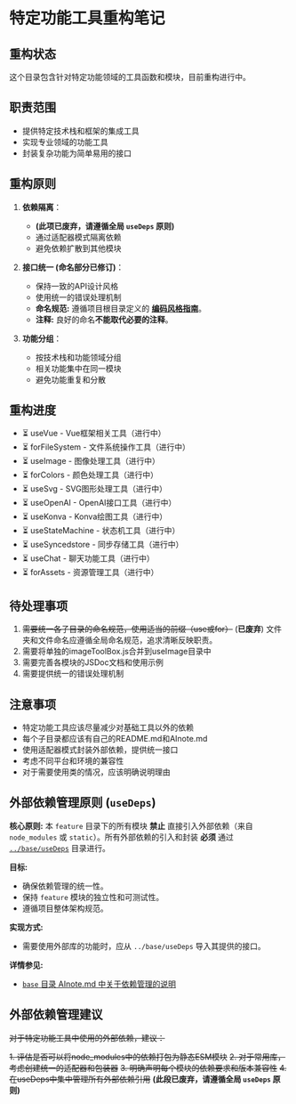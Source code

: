 # 特定功能工具重构笔记

## 重构状态

这个目录包含针对特定功能领域的工具函数和模块，目前重构进行中。

## 职责范围

- 提供特定技术栈和框架的集成工具
- 实现专业领域的功能工具
- 封装复杂功能为简单易用的接口

## 重构原则

1. **依赖隔离**：
   - **(此项已废弃，请遵循全局 `useDeps` 原则)**
   - 通过适配器模式隔离依赖
   - 避免依赖扩散到其他模块

2. **接口统一 (命名部分已修订)**：
   - 保持一致的API设计风格
   - 使用统一的错误处理机制
   - **命名规范:** 遵循项目根目录定义的 [**编码风格指南**](../../../CODING_STYLE.md#命名规范-naming-conventions)。
   - **注释:** 良好的命名**不能取代必要的注释**。

3. **功能分组**：
   - 按技术栈和功能领域分组
   - 相关功能集中在同一模块
   - 避免功能重复和分散

## 重构进度

- ⏳ useVue - Vue框架相关工具（进行中）
- ⏳ forFileSystem - 文件系统操作工具（进行中）
- ⏳ useImage - 图像处理工具（进行中）
- ⏳ forColors - 颜色处理工具（进行中）
- ⏳ useSvg - SVG图形处理工具（进行中）
- ⏳ useOpenAI - OpenAI接口工具（进行中）
- ⏳ useKonva - Konva绘图工具（进行中）
- ⏳ useStateMachine - 状态机工具（进行中）
- ⏳ useSyncedstore - 同步存储工具（进行中）
- ⏳ useChat - 聊天功能工具（进行中）
- ⏳ forAssets - 资源管理工具（进行中）

## 待处理事项

1. ~~需要统一各子目录的命名规范，使用适当的前缀（use或for）~~ (**已废弃**) 文件夹和文件命名应遵循全局命名规范，追求清晰反映职责。
2. 需要将单独的imageToolBox.js合并到useImage目录中
3. 需要完善各模块的JSDoc文档和使用示例
4. 需要提供统一的错误处理机制

## 注意事项

- 特定功能工具应该尽量减少对基础工具以外的依赖
- 每个子目录都应该有自己的README.md和AInote.md
- 使用适配器模式封装外部依赖，提供统一接口
- 考虑不同平台和环境的兼容性
- 对于需要使用类的情况，应该明确说明理由

## 外部依赖管理原则 (`useDeps`)

**核心原则:** 本 `feature` 目录下的所有模块 **禁止** 直接引入外部依赖（来自 `node_modules` 或 `static`）。所有外部依赖的引入和封装 **必须** 通过 [`../base/useDeps`](../base/useDeps) 目录进行。

**目标:**
*   确保依赖管理的统一性。
*   保持 `feature` 模块的独立性和可测试性。
*   遵循项目整体架构规范。

**实现方式:**
*   需要使用外部库的功能时，应从 `../base/useDeps` 导入其提供的接口。

**详情参见:**
*   [`base` 目录 AInote.md 中关于依赖管理的说明](../base/AInote.md#外部依赖管理原则-usedeps)

## 外部依赖管理建议

~~对于特定功能工具中使用的外部依赖，建议：~~

~~1. 评估是否可以将node_modules中的依赖打包为静态ESM模块~~
~~2. 对于常用库，考虑创建统一的适配器和包装器~~
~~3. 明确声明每个模块的依赖要求和版本兼容性~~
~~4. 在useDeps中集中管理所有外部依赖引用~~ **(此段已废弃，请遵循全局 `useDeps` 原则)** 